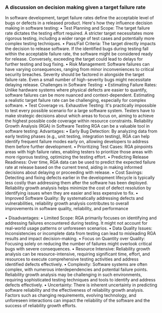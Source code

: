 ### A discussion on decision making given a target failure rate
In software development, target failure rates define the acceptable level of bugs or defects in a released product. Here's how they influence decision making in software testing:
•	Test Planning and Scope: The target failure rate dictates the testing effort required. A stricter target necessitates more rigorous testing, including a wider range of test cases and potentially more complex testing techniques.
•	Pass/Fail Criteria: The target directly impacts the decision to release software. If the identified bugs during testing fall within the acceptable failure rate, the software might be considered ready for release. Conversely, exceeding the target could lead to delays for further testing and bug fixing.
•	Risk Management: Software failures can have varying consequences, ranging from minor inconveniences to critical security breaches. Severity should be factored in alongside the target failure rate. Even a small number of high-severity bugs might necessitate delaying release.
Challenges in Software Testing:
•	Estimating Failure Rates: Unlike hardware systems where physical defects are easier to quantify, software failures can be more nuanced and context-dependent. Estimating a realistic target failure rate can be challenging, especially for complex software.
•	Test Coverage vs. Exhaustive Testing: It's practically impossible to test every possible scenario for a large software system. Testers have to make strategic decisions about which areas to focus on, aiming to achieve the highest possible code coverage within resource constraints.
Reliability Growth Analysis (RGA) in Software Testing
RGA can be a valuable tool in software testing:
Advantages:
•	Early Bug Detection: By analyzing data from early testing phases (e.g., unit testing, integration testing), RGA can help identify frequent failure modes early on, allowing developers to address them before further development.
•	Prioritizing Test Cases: RGA pinpoints areas with high failure rates, enabling testers to prioritize those areas with more rigorous testing, optimizing the testing effort.
•	Predicting Release Readiness: Over time, RGA data can be used to predict the expected failure rate at release based on the current trend, aiding in making informed decisions about delaying or proceeding with release.
•	Cost Savings: Detecting and fixing defects earlier in the development lifecycle is typically less costly than addressing them after the software has been deployed. Reliability growth analysis helps minimize the cost of defect resolution by identifying issues when they are easier and less expensive to fix.
•	Improved Software Quality: By systematically addressing defects and vulnerabilities, reliability growth analysis contributes to overall improvements in software quality, reliability, and performance

•	Disadvantages:
•	Limited Scope: RGA primarily focuses on identifying and addressing failures encountered during testing. It might not account for real-world usage patterns or unforeseen scenarios.
•	Data Quality Issues: Inconsistencies or incomplete data from testing can lead to misleading RGA results and impact decision-making.
•	Focus on Quantity over Quality: Focusing solely on reducing the number of failures might overlook critical bugs with severe consequences.
•	Resource Intensive: Reliability growth analysis can be resource-intensive, requiring significant time, effort, and resources to execute comprehensive testing activities and address identified defects effectively.
•	Complexity: Software systems are often complex, with numerous interdependencies and potential failure points. Reliability growth analysis may be challenging in such environments, requiring sophisticated testing techniques and tools to identify and address defects effectively.
•	Uncertainty: There is inherent uncertainty in predicting software reliability and the effectiveness of reliability growth analysis. Factors such as changing requirements, evolving technology, and unforeseen interactions can impact the reliability of the software and the success of reliability growth efforts.

